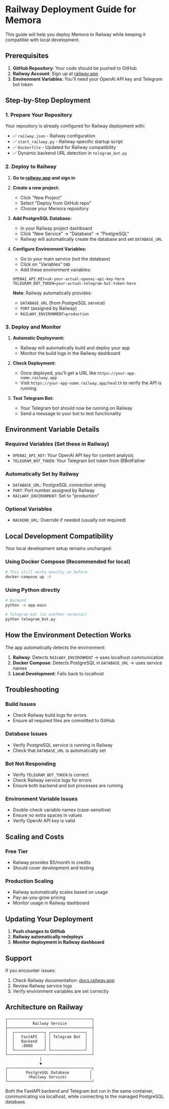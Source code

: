 # Railway Deployment Guide for Memora

This guide will help you deploy Memora to Railway while keeping it compatible with local development.

## Prerequisites

1. **GitHub Repository**: Your code should be pushed to GitHub
2. **Railway Account**: Sign up at [railway.app](https://railway.app)
3. **Environment Variables**: You'll need your OpenAI API key and Telegram bot token

## Step-by-Step Deployment

### 1. Prepare Your Repository

Your repository is already configured for Railway deployment with:
- ✅ `railway.json` - Railway configuration
- ✅ `start_railway.py` - Railway-specific startup script
- ✅ `Dockerfile` - Updated for Railway compatibility
- ✅ Dynamic backend URL detection in `telegram_bot.py`

### 2. Deploy to Railway

1. **Go to [railway.app](https://railway.app) and sign in**

2. **Create a new project:**
   - Click "New Project"
   - Select "Deploy from GitHub repo"
   - Choose your Memora repository

3. **Add PostgreSQL Database:**
   - In your Railway project dashboard
   - Click "New Service" → "Database" → "PostgreSQL"
   - Railway will automatically create the database and set `DATABASE_URL`

4. **Configure Environment Variables:**
   - Go to your main service (not the database)
   - Click on "Variables" tab
   - Add these environment variables:

   ```
   OPENAI_API_KEY=sk-your-actual-openai-api-key-here
   TELEGRAM_BOT_TOKEN=your-actual-telegram-bot-token-here
   ```

   **Note**: Railway automatically provides:
   - `DATABASE_URL` (from PostgreSQL service)
   - `PORT` (assigned by Railway)
   - `RAILWAY_ENVIRONMENT=production`

### 3. Deploy and Monitor

1. **Automatic Deployment:**
   - Railway will automatically build and deploy your app
   - Monitor the build logs in the Railway dashboard

2. **Check Deployment:**
   - Once deployed, you'll get a URL like `https://your-app-name.railway.app`
   - Visit `https://your-app-name.railway.app/health` to verify the API is running

3. **Test Telegram Bot:**
   - Your Telegram bot should now be running on Railway
   - Send a message to your bot to test functionality

## Environment Variable Details

### Required Variables (Set these in Railway)
- `OPENAI_API_KEY`: Your OpenAI API key for content analysis
- `TELEGRAM_BOT_TOKEN`: Your Telegram bot token from @BotFather

### Automatically Set by Railway
- `DATABASE_URL`: PostgreSQL connection string
- `PORT`: Port number assigned by Railway
- `RAILWAY_ENVIRONMENT`: Set to "production"

### Optional Variables
- `BACKEND_URL`: Override if needed (usually not required)

## Local Development Compatibility

Your local development setup remains unchanged:

### Using Docker Compose (Recommended for local)
```bash
# This still works exactly as before
docker-compose up -d
```

### Using Python directly
```bash
# Backend
python -m app.main

# Telegram bot (in another terminal)
python telegram_bot.py
```

## How the Environment Detection Works

The app automatically detects the environment:

1. **Railway**: Detects `RAILWAY_ENVIRONMENT` → uses localhost communication
2. **Docker Compose**: Detects PostgreSQL in `DATABASE_URL` → uses service names
3. **Local Development**: Falls back to localhost

## Troubleshooting

### Build Issues
- Check Railway build logs for errors
- Ensure all required files are committed to GitHub

### Database Issues
- Verify PostgreSQL service is running in Railway
- Check that `DATABASE_URL` is automatically set

### Bot Not Responding
- Verify `TELEGRAM_BOT_TOKEN` is correct
- Check Railway service logs for errors
- Ensure both backend and bot processes are running

### Environment Variable Issues
- Double-check variable names (case-sensitive)
- Ensure no extra spaces in values
- Verify OpenAI API key is valid

## Scaling and Costs

### Free Tier
- Railway provides $5/month in credits
- Should cover development and testing

### Production Scaling
- Railway automatically scales based on usage
- Pay-as-you-grow pricing
- Monitor usage in Railway dashboard

## Updating Your Deployment

1. **Push changes to GitHub**
2. **Railway automatically redeploys**
3. **Monitor deployment in Railway dashboard**

## Support

If you encounter issues:
1. Check Railway documentation: [docs.railway.app](https://docs.railway.app)
2. Review Railway service logs
3. Verify environment variables are set correctly

## Architecture on Railway

```
┌─────────────────────────────────────┐
│           Railway Service           │
├─────────────────────────────────────┤
│  ┌─────────────┐ ┌───────────────┐  │
│  │   FastAPI   │ │ Telegram Bot  │  │
│  │   Backend   │ │               │  │
│  │   :8080     │ │               │  │
│  └─────────────┘ └───────────────┘  │
└─────────────────────────────────────┘
               │
               ▼
┌─────────────────────────────────────┐
│        PostgreSQL Database         │
│         (Railway Service)          │
└─────────────────────────────────────┘
```

Both the FastAPI backend and Telegram bot run in the same container, communicating via localhost, while connecting to the managed PostgreSQL database. 